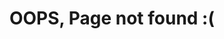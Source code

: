 ---
layout: home
title: OOPS, Page not found :(
description: The requested page could not be found. No worry, you can head over to our homepage
permalink: "/404.html"
footer: false
---